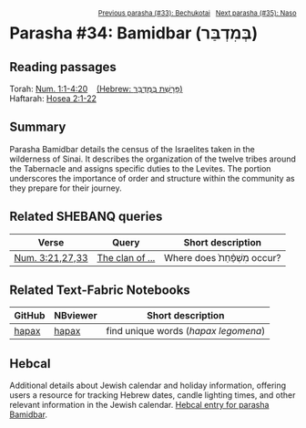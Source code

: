 <span style="float: right;"><sup><a href="../33%20-%20Bechukotai">Previous parasha (#33): Bechukotai</a> &nbsp;&nbsp;<a href="../35%20-%20Naso">Next parasha (#35): Naso</a></sup></span>

# Parasha #34: Bamidbar (בְּמִדְבַּר)

## Reading passages

Torah: [Num. 1:1-4:20](https://www.stepbible.org/?q=version=NASB2020|reference=Num.1:1-4:20&options=HNVUG) &nbsp;&nbsp; [(Hebrew: פָּרָשַׁת בְּמִדְבַּר)](https://tikkun.io/#/p/bamidbar)<br>
Haftarah: 
[Hosea 2:1-22](https://www.stepbible.org/?q=version=NASB2020|reference=Hos.2:1-22&options=HNVUG)

## Summary

Parasha Bamidbar details the census of the Israelites taken in the wilderness of Sinai. It describes the organization of the twelve tribes around the Tabernacle and assigns specific duties to the Levites. The portion underscores the importance of order and structure within the community as they prepare for their journey​​.

## Related SHEBANQ queries

Verse | Query | Short description
--- | --- | --- 
[Num. 3:21,27,33](https://www.stepbible.org/?q=version=NASB2020\|reference=Num.3:21,27,33&options=HNVUG)| [The clan of ...](https://shebanq.ancient-data.org/hebrew/text?iid=6667&version=2021&page=1&mr=r&qw=q)| Where does מִשְׁפַּ֨חַת֙ occur?


## Related Text-Fabric Notebooks

GitHub | NBviewer | Short description
---|---|---
[hapax](hapax.ipynb) | [hapax](https://nbviewer.org/github/tonyjurg/Parashot/blob/main/WeeklyParasha/34%20-%20Bamidbar/hapax.ipynb)| find unique words (*hapax legomena*)

## Hebcal

Additional details about Jewish calendar and holiday information, offering users a resource for tracking Hebrew dates, candle lighting times, and other relevant information in the Jewish calendar. [Hebcal entry for parasha Bamidbar](https://www.hebcal.com/sedrot/bamidbar).

